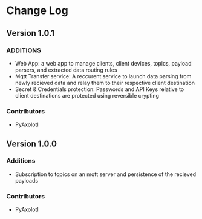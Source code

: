 # Change Log

## Version 1.0.1

### ADDITIONS

- Web App: a web app to manage clients, client devices, topics, payload parsers, and extracted data routing rules
- Mqtt Transfer service: A reccurent service to launch data parsing from newly recieved data and relay them to their respective client destination
- Secret & Credentials protection: Passwords and API Keys relative to client destinations are protected using reversible crypting

### Contributors

- PyAxolotl

## Version 1.0.0

### Additions

- Subscription to topics on an mqtt server and persistence of the recieved payloads

### Contributors

- PyAxolotl